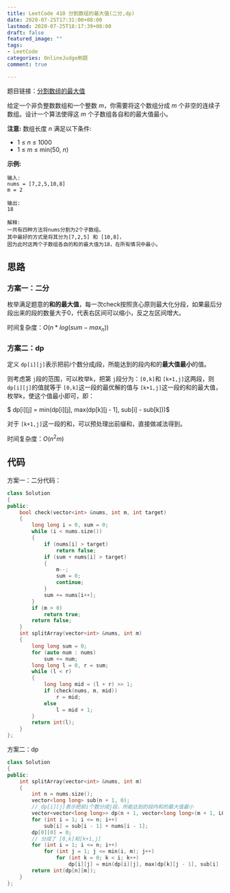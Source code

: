 ```yaml
---
title: LeetCode 410 分割数组的最大值(二分,dp)
date: 2020-07-25T17:31:00+08:00
lastmod: 2020-07-25T18:17:39+08:00
draft: false
featured_image: ""
tags:
- LeetCode
categories: OnlineJudge刷题
comment: true

---
```


题目链接：[分割数组的最大值](https://leetcode-cn.com/problems/split-array-largest-sum/)

给定一个非负整数数组和一个整数 *m*，你需要将这个数组分成 *m* 个非空的连续子数组。设计一个算法使得这 *m* 个子数组各自和的最大值最小。

**注意:**
数组长度 *n* 满足以下条件:

- 1 ≤ *n* ≤ 1000
- 1 ≤ *m* ≤ min(50, *n*)

**示例:**

```
输入:
nums = [7,2,5,10,8]
m = 2

输出:
18

解释:
一共有四种方法将nums分割为2个子数组。
其中最好的方式是将其分为[7,2,5] 和 [10,8]，
因为此时这两个子数组各自的和的最大值为18，在所有情况中最小。
```

## 思路

### 方案一：二分

枚举满足题意的**和的最大值**，每一次check按照贪心原则最大化分段，如果最后分段出来的段的数量大于0，代表右区间可以缩小，反之左区间增大。

时间复杂度：$O(n*log(sum-max_n))$

### 方案二：dp

定义 `dp[i][j]`表示把前$i$个数分成$j$段，所能达到的段内和的**最大值最小**的值。

则考虑第 `j`段的范围，可以枚举k，把第 `j`段分为：`[0,k]`和 `[k+1,j]`这两段，则 `dp[i][j]`的值就等于 `[0,k]`这一段的最优解的值与 `[k+1,j]`这一段的和的最大值，枚举k，使这个值最小即可，即：

$ dp[i][j] = min(dp[i][j], max(dp[k][j - 1], sub[i] - sub[k]))$

对于 `[k+1,j]`这一段的和，可以预处理出前缀和，直接做减法得到。

时间复杂度：$O(n^2m)$

## 代码

方案一：二分代码：

```cpp
class Solution
{
public:
    bool check(vector<int> &nums, int m, int target)
    {
        long long i = 0, sum = 0;
        while (i < nums.size())
        {
            if (nums[i] > target)
                return false;
            if (sum + nums[i] > target)
            {
                m--;
                sum = 0;
                continue;
            }
            sum += nums[i++];
        }
        if (m > 0)
            return true;
        return false;
    }
    int splitArray(vector<int> &nums, int m)
    {
        long long sum = 0;
        for (auto num : nums)
            sum += num;
        long long l = 0, r = sum;
        while (l < r)
        {
            long long mid = (l + r) >> 1;
            if (check(nums, m, mid))
                r = mid;
            else
                l = mid + 1;
        }
        return int(l);
    }
};
```

方案二：dp

```cpp
class Solution
{
public:
    int splitArray(vector<int> &nums, int m)
    {
        int n = nums.size();
        vector<long long> sub(n + 1, 0);
        // dp[i][j]表示把前i个数分成j段，所能达到的段内和的最大值最小
        vector<vector<long long>> dp(n + 1, vector<long long>(m + 1, LONG_LONG_MAX));
        for (int i = 1; i <= n; i++)
            sub[i] = sub[i - 1] + nums[i - 1];
        dp[0][0] = 0;
        // 分成了 [0,k]和[k+1,j]
        for (int i = 1; i <= n; i++)
            for (int j = 1; j <= min(i, m); j++)
                for (int k = 0; k < i; k++)
                    dp[i][j] = min(dp[i][j], max(dp[k][j - 1], sub[i] - sub[k]));
        return int(dp[n][m]);
    }
};
```
